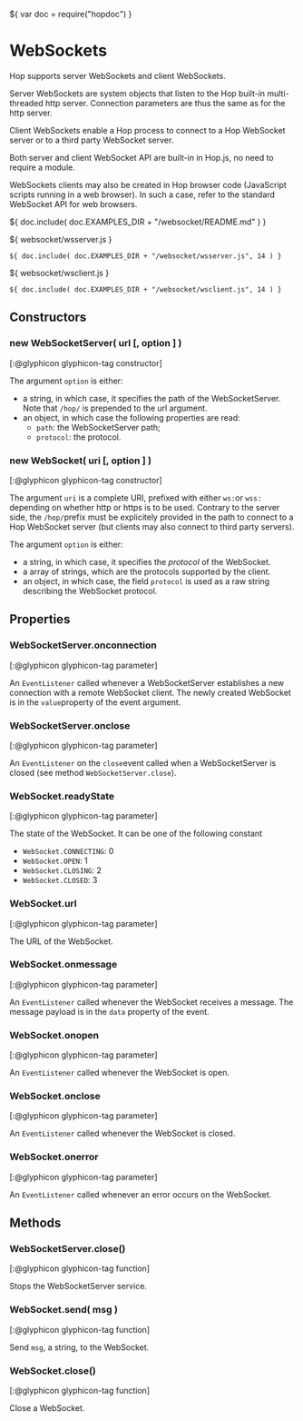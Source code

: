 ${ var doc = require("hopdoc") }

WebSockets
==========

Hop supports server WebSockets and client WebSockets.

Server WebSockets are system objects that listen to the Hop built-in
multi-threaded http server. Connection parameters are thus the same as
for the http server.

Client WebSockets enable a Hop process to connect to a Hop WebSocket
server or to a third party WebSocket server.

Both server and client WebSocket API are built-in in Hop.js, no need
to require a module.

WebSockets clients may also be created in Hop browser code (JavaScript
scripts running in a web browser). In such a case, refer to the
standard WebSocket API for web browsers.


${ doc.include( doc.EXAMPLES_DIR + "/websocket/README.md" ) }

${ <span class="label label-info">websocket/wsserver.js</span> }

```hopscript
${ doc.include( doc.EXAMPLES_DIR + "/websocket/wsserver.js", 14 ) }
```

${ <span class="label label-info">websocket/wsclient.js</span> }

```hopscript
${ doc.include( doc.EXAMPLES_DIR + "/websocket/wsclient.js", 14 ) }
```

Constructors
------------

### new WebSocketServer( url [, option ] ) ###
[:@glyphicon glyphicon-tag constructor]

The argument `option` is either:

 * a string, in which case, it specifies the path of the
   WebSocketServer. Note that `/hop/` is prepended to the url argument.
 * an object, in which case the following properties are read:
   * `path`: the WebSocketServer path;
   * `protocol`: the protocol.


### new WebSocket( uri [, option ] ) ###
[:@glyphicon glyphicon-tag constructor]

The argument `uri` is a complete URI, prefixed with either `ws:`or
`wss:` depending on whether http or https is to be used. Contrary to
the server side, the `/hop/`prefix must be explicitely provided in the
path to connect to a Hop WebSocket server (but clients may also
connect to third party servers).

The argument `option` is either:

 * a string, in which case, it specifies the _protocol_ of the WebSocket.
 * a array of strings, which are the protocols supported by the client.
 * an object, in which case, the field `protocol` is used as a raw
 string describing the WebSocket protocol.


Properties
----------

### WebSocketServer.onconnection ###
[:@glyphicon glyphicon-tag parameter]

An `EventListener` called whenever a WebSocketServer establishes a new
connection with a remote WebSocket client. The newly created WebSocket
is in the `value`property of the event argument.

### WebSocketServer.onclose ###
[:@glyphicon glyphicon-tag parameter]

An `EventListener` on the `close`event called when a WebSocketServer is
closed (see method `WebSocketServer.close`).

### WebSocket.readyState ###
[:@glyphicon glyphicon-tag parameter]

The state of the WebSocket. It can be one of the following constant

 * `WebSocket.CONNECTING`: 0
 * `WebSocket.OPEN`: 1
 * `WebSocket.CLOSING`: 2
 * `WebSocket.CLOSED`: 3

### WebSocket.url ###
[:@glyphicon glyphicon-tag parameter]

The URL of the WebSocket.

### WebSocket.onmessage ###
[:@glyphicon glyphicon-tag parameter]

An `EventListener` called whenever the WebSocket receives a
message. The message payload is in the `data` property of the event.

### WebSocket.onopen ###
[:@glyphicon glyphicon-tag parameter]

An `EventListener` called whenever the WebSocket is open.

### WebSocket.onclose ###
[:@glyphicon glyphicon-tag parameter]

An `EventListener` called whenever the WebSocket is closed.

### WebSocket.onerror ###
[:@glyphicon glyphicon-tag parameter]

An `EventListener` called whenever an error occurs on the WebSocket.

Methods
-------

### WebSocketServer.close() ###
[:@glyphicon glyphicon-tag function]

Stops the WebSocketServer service.

### WebSocket.send( msg ) ###
[:@glyphicon glyphicon-tag function]

Send `msg`, a string, to the WebSocket.

### WebSocket.close() ###
[:@glyphicon glyphicon-tag function]

Close a WebSocket.

